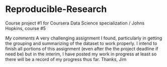 # Reproducible-Research
Course project #1 for Coursera Data Science specialization / Johns Hopkins, course #5

*My comments*
A very challenging assignment I found, particularly in getting the grouping and summarizing
of the dataset to work properly. I intend to finish all portions of this assignment (even after the 
the project deadline if need be) but in the interim, I have posted my work in progress at least so
there will be a record of my progress thus far.
Thanks, Jim

